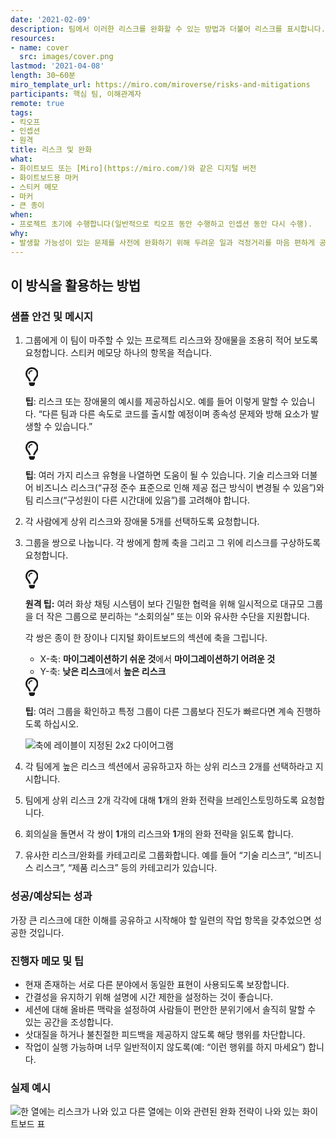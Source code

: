 ```yaml
---
date: '2021-02-09'
description: 팀에서 이러한 리스크를 완화할 수 있는 방법과 더불어 리스크를 표시합니다.
resources:
- name: cover
  src: images/cover.png
lastmod: '2021-04-08'
length: 30~60분
miro_template_url: https://miro.com/miroverse/risks-and-mitigations
participants: 핵심 팀, 이해관계자
remote: true
tags:
- 킥오프
- 인셉션
- 원격
title: 리스크 및 완화
what:
- 화이트보드 또는 [Miro](https://miro.com/)와 같은 디지털 버전
- 화이트보드용 마커
- 스티커 메모
- 마커
- 큰 종이
when:
- 프로젝트 초기에 수행합니다(일반적으로 킥오프 동안 수행하고 인셉션 동안 다시 수행).
why:
- 발생할 가능성이 있는 문제를 사전에 완화하기 위해 두려운 일과 걱정거리를 마음 편하게 공유하는 포럼을 만들기 위해 이 활동을 수행합니다. 이 세션을 통해 팀은 리스크를 예방하기 위해 사용할 수 있는 우선순위가 지정된 작업 항목 목록을 만듭니다.
---
```


<h2 id="how-to-use-this-method">이 방식을 활용하는
방법</h2>

<div class="bg-gray-dark p-lg-5 p-3 mb-4"><div
class="col-lg-9"><h3
id="sample-agenda--prompts">샘플 안건 및 메시지</h3>

<ol>

<li>

<p>그룹에게 이 팀이 마주할 수 있는 프로젝트 리스크와 장애물을 조용히 적어 보도록 요청합니다. 스티커 메모당
하나의 항목을 적습니다.</p>

<div class="callout td-box--gray-darkest p-3 my-5
border-bottom border-right border-left border-top row"><div
class="col-1 row align-items-center
justify-content-center"><svg height="30"
aria-hidden="true" focusable="false"
data-prefix="far" data-icon="lightbulb"
role="img" xmlns="http://www.w3.org/2000/svg"
viewBox="0 0 352 512" class="svg-inline--fa
fa-lightbulb"><path fill="currentColor"
d="M176 80c-52.94 0-96 43.06-96 96 0 8.84 7.16 16 16 16s16-7.16
16-16c0-35.3 28.72-64 64-64 8.84 0 16-7.16 16-16s-7.16-16-16-16zM96.06
459.17c0 3.15.93 6.22 2.68 8.84l24.51 36.84c2.97 4.46 7.97 7.14 13.32
7.14h78.85c5.36 0 10.36-2.68 13.32-7.14l24.51-36.84c1.74-2.62 2.67-5.7
2.68-8.84l.05-43.18H96.02l.04 43.18zM176 0C73.72 0 0 82.97 0 176c0
44.37 16.45 84.85 43.56 115.78 16.64 18.99 42.74 58.8 52.42
92.16v.06h48v-.12c-.01-4.77-.72-9.51-2.15-14.07-5.59-17.81-22.82-64.77-62.17-109.67-20.54-23.43-31.52-53.15-31.61-84.14-.2-73.64
59.67-128 127.95-128 70.58 0 128 57.42 128 128 0 30.97-11.24
60.85-31.65 84.14-39.11 44.61-56.42 91.47-62.1 109.46a47.507 47.507 0
0 0-2.22 14.3v.1h48v-.05c9.68-33.37 35.78-73.18 52.42-92.16C335.55
260.85 352 220.37 352 176 352 78.8 273.2 0 176 0z"
class=""></path></svg></div><div
class="col-11"><p><strong>팁</strong>:
리스크 또는 장애물의 예시를 제공하십시오. 예를 들어 이렇게 말할 수 있습니다. “다른 팀과 다른 속도로 코드를 출시할
예정이며 종속성 문제와 방해 요소가 발생할 수 있습니다.”</p></div></div>

<div class="callout td-box--gray-darkest p-3 my-5
border-bottom border-right border-left border-top row"><div
class="col-1 row align-items-center
justify-content-center"><svg height="30"
aria-hidden="true" focusable="false"
data-prefix="far" data-icon="lightbulb"
role="img" xmlns="http://www.w3.org/2000/svg"
viewBox="0 0 352 512" class="svg-inline--fa
fa-lightbulb"><path fill="currentColor"
d="M176 80c-52.94 0-96 43.06-96 96 0 8.84 7.16 16 16 16s16-7.16
16-16c0-35.3 28.72-64 64-64 8.84 0 16-7.16 16-16s-7.16-16-16-16zM96.06
459.17c0 3.15.93 6.22 2.68 8.84l24.51 36.84c2.97 4.46 7.97 7.14 13.32
7.14h78.85c5.36 0 10.36-2.68 13.32-7.14l24.51-36.84c1.74-2.62 2.67-5.7
2.68-8.84l.05-43.18H96.02l.04 43.18zM176 0C73.72 0 0 82.97 0 176c0
44.37 16.45 84.85 43.56 115.78 16.64 18.99 42.74 58.8 52.42
92.16v.06h48v-.12c-.01-4.77-.72-9.51-2.15-14.07-5.59-17.81-22.82-64.77-62.17-109.67-20.54-23.43-31.52-53.15-31.61-84.14-.2-73.64
59.67-128 127.95-128 70.58 0 128 57.42 128 128 0 30.97-11.24
60.85-31.65 84.14-39.11 44.61-56.42 91.47-62.1 109.46a47.507 47.507 0
0 0-2.22 14.3v.1h48v-.05c9.68-33.37 35.78-73.18 52.42-92.16C335.55
260.85 352 220.37 352 176 352 78.8 273.2 0 176 0z"
class=""></path></svg></div><div
class="col-11"><p><strong>팁</strong>:
여러 가지 리스크 유형을 나열하면 도움이 될 수 있습니다. 기술 리스크와 더불어 비즈니스 리스크(“규정 준수 표준으로 인해
제공 접근 방식이 변경될 수 있음”)와 팀 리스크(“구성원이 다른 시간대에 있음”)를 고려해야
합니다.</p></div></div>

</li>

<li>

<p>각 사람에게 상위 리스크와 장애물 5개를 선택하도록 요청합니다.</p>

</li>

<li>

<p>그룹을 쌍으로 나눕니다. 각 쌍에게 함께 축을 그리고 그 위에 리스크를 구상하도록
요청합니다.</p>

<div class="callout td-box--gray-darkest p-3 my-5
border-bottom border-right border-left border-top row"><div
class="col-1 row align-items-center
justify-content-center"><svg height="30"
aria-hidden="true" focusable="false"
data-prefix="far" data-icon="lightbulb"
role="img" xmlns="http://www.w3.org/2000/svg"
viewBox="0 0 352 512" class="svg-inline--fa
fa-lightbulb"><path fill="currentColor"
d="M176 80c-52.94 0-96 43.06-96 96 0 8.84 7.16 16 16 16s16-7.16
16-16c0-35.3 28.72-64 64-64 8.84 0 16-7.16 16-16s-7.16-16-16-16zM96.06
459.17c0 3.15.93 6.22 2.68 8.84l24.51 36.84c2.97 4.46 7.97 7.14 13.32
7.14h78.85c5.36 0 10.36-2.68 13.32-7.14l24.51-36.84c1.74-2.62 2.67-5.7
2.68-8.84l.05-43.18H96.02l.04 43.18zM176 0C73.72 0 0 82.97 0 176c0
44.37 16.45 84.85 43.56 115.78 16.64 18.99 42.74 58.8 52.42
92.16v.06h48v-.12c-.01-4.77-.72-9.51-2.15-14.07-5.59-17.81-22.82-64.77-62.17-109.67-20.54-23.43-31.52-53.15-31.61-84.14-.2-73.64
59.67-128 127.95-128 70.58 0 128 57.42 128 128 0 30.97-11.24
60.85-31.65 84.14-39.11 44.61-56.42 91.47-62.1 109.46a47.507 47.507 0
0 0-2.22 14.3v.1h48v-.05c9.68-33.37 35.78-73.18 52.42-92.16C335.55
260.85 352 220.37 352 176 352 78.8 273.2 0 176 0z"
class=""></path></svg></div><div
class="col-11"><p><strong>원격
팁:</strong> 여러 화상 채팅 시스템이 보다 긴밀한 협력을 위해 일시적으로 대규모 그룹을 더 작은 그룹으로
분리하는 “소회의실” 또는 이와 유사한 수단을 지원합니다.</p></div></div>

<p>각 쌍은 종이 한 장이나 디지털 화이트보드의 섹션에 축을 그립니다.</p>

<ul>

<li>X-축: <strong>마이그레이션하기 쉬운 것</strong>에서
<strong>마이그레이션하기 어려운 것</strong></li>

<li>Y-축: <strong>낮은 리스크</strong>에서 <strong>높은
리스크</strong></li>

</ul>

<div class="callout td-box--gray-darkest p-3 my-5
border-bottom border-right border-left border-top row"><div
class="col-1 row align-items-center
justify-content-center"><svg height="30"
aria-hidden="true" focusable="false"
data-prefix="far" data-icon="lightbulb"
role="img" xmlns="http://www.w3.org/2000/svg"
viewBox="0 0 352 512" class="svg-inline--fa
fa-lightbulb"><path fill="currentColor"
d="M176 80c-52.94 0-96 43.06-96 96 0 8.84 7.16 16 16 16s16-7.16
16-16c0-35.3 28.72-64 64-64 8.84 0 16-7.16 16-16s-7.16-16-16-16zM96.06
459.17c0 3.15.93 6.22 2.68 8.84l24.51 36.84c2.97 4.46 7.97 7.14 13.32
7.14h78.85c5.36 0 10.36-2.68 13.32-7.14l24.51-36.84c1.74-2.62 2.67-5.7
2.68-8.84l.05-43.18H96.02l.04 43.18zM176 0C73.72 0 0 82.97 0 176c0
44.37 16.45 84.85 43.56 115.78 16.64 18.99 42.74 58.8 52.42
92.16v.06h48v-.12c-.01-4.77-.72-9.51-2.15-14.07-5.59-17.81-22.82-64.77-62.17-109.67-20.54-23.43-31.52-53.15-31.61-84.14-.2-73.64
59.67-128 127.95-128 70.58 0 128 57.42 128 128 0 30.97-11.24
60.85-31.65 84.14-39.11 44.61-56.42 91.47-62.1 109.46a47.507 47.507 0
0 0-2.22 14.3v.1h48v-.05c9.68-33.37 35.78-73.18 52.42-92.16C335.55
260.85 352 220.37 352 176 352 78.8 273.2 0 176 0z"
class=""></path></svg></div><div
class="col-11"><p><strong>팁</strong>:
여러 그룹을 확인하고 특정 그룹이 다른 그룹보다 진도가 빠르다면 계속 진행하도록
하십시오.</p></div></div>

<p><img
src="https://tanzu.vmware.com/developer/practices/risks-and-mitigations/images/step-3.png"
alt="축에 레이블이 지정된 2x2 다이어그램"  /></p>

</li>

<li>

<p>각 팀에게 높은 리스크 섹션에서 공유하고자 하는 상위 리스크 2개를 선택하라고 지시합니다.</p>

</li>

<li>

<p>팀에게 상위 리스크 2개 각각에 대해 <strong>1</strong>개의 완화 전략을
브레인스토밍하도록 요청합니다.</p>

</li>

<li>

<p>회의실을 돌면서 각 쌍이 <strong>1</strong>개의 리스크와
<strong>1</strong>개의 완화 전략을 읽도록 합니다.</p>

</li>

<li>

<p>유사한 리스크/완화를 카테고리로 그룹화합니다. 예를 들어 “기술 리스크”, “비즈니스 리스크”, “제품
리스크” 등의 카테고리가 있습니다.</p>

</li>

</ol>

</div></div>

<div class="bg-gray-dark p-lg-5 p-3 mb-4"><div
class="col-lg-9"><h3
id="successexpected-outcomes">성공/예상되는 성과</h3>

<p>가장 큰 리스크에 대한 이해를 공유하고 시작해야 할 일련의 작업 항목을 갖추었으면 성공한
것입니다.</div></div>

<div class="bg-gray-dark p-lg-5 p-3 mb-4"><div
class="col-lg-9"><h3
id="facilitator-notes--tips">진행자 메모 및 팁</h3>

<ul>

<li>현재 존재하는 서로 다른 분야에서 동일한 표현이 사용되도록 보장합니다.</li>

<li>간결성을 유지하기 위해 설명에 시간 제한을 설정하는 것이 좋습니다.</li>

<li>세션에 대해 올바른 맥락을 설정하여 사람들이 편안한 분위기에서 솔직히 말할 수 있는 공간을
조성합니다.</li>

<li>삿대질을 하거나 불친절한 피드백을 제공하지 않도록 해당 행위를 차단합니다.</li>

<li>작업이 실행 가능하며 너무 일반적이지 않도록(예: “이런 행위를 하지 마세요”) 합니다.</li>

</ul>

</div></div>

<div class="bg-gray-dark p-lg-5 p-3 mb-4"><div
class="col-lg-9"><h3
id="real-world-examples">실제 예시</h3>

<p><img
src="https://tanzu.vmware.com/developer/practices/risks-and-mitigations/images/example-2.jpg"
alt="한 열에는 리스크가 나와 있고 다른 열에는 이와 관련된 완화 전략이 나와 있는 화이트보드 표" 
/></div></div>